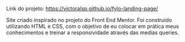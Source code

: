 Link do projeto:
https://victoralsp.github.io/fylo-landing-page/

Site criado inspirado no projeto do Front End Mentor. Foi construído utilizando HTML e CSS, com o objetivo de eu colocar em prática meus conhecimentos e treinar a responsividade através das medias queries.
